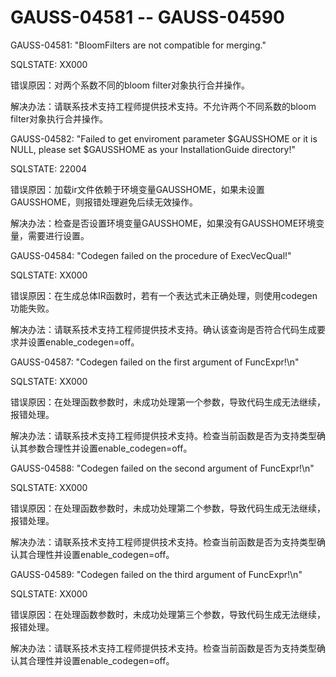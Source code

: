 # GAUSS-04581 -- GAUSS-04590<a name="ZH-CN_TOPIC_0302073459"></a>

GAUSS-04581: "BloomFilters are not compatible for merging."

SQLSTATE: XX000

错误原因：对两个系数不同的bloom filter对象执行合并操作。

解决办法：请联系技术支持工程师提供技术支持。不允许两个不同系数的bloom filter对象执行合并操作。

GAUSS-04582: "Failed to get enviroment parameter $GAUSSHOME or it is NULL, please set $GAUSSHOME as your InstallationGuide directory!"

SQLSTATE: 22004

错误原因：加载ir文件依赖于环境变量GAUSSHOME，如果未设置GAUSSHOME，则报错处理避免后续无效操作。

解决办法：检查是否设置环境变量GAUSSHOME，如果没有GAUSSHOME环境变量，需要进行设置。

GAUSS-04584: "Codegen failed on the procedure of ExecVecQual!"

SQLSTATE: XX000

错误原因：在生成总体IR函数时，若有一个表达式未正确处理，则使用codegen功能失败。

解决办法：请联系技术支持工程师提供技术支持。确认该查询是否符合代码生成要求并设置enable\_codegen=off。

GAUSS-04587: "Codegen failed on the first argument of FuncExpr!\\n"

SQLSTATE: XX000

错误原因：在处理函数参数时，未成功处理第一个参数，导致代码生成无法继续，报错处理。

解决办法：请联系技术支持工程师提供技术支持。检查当前函数是否为支持类型确认其参数合理性并设置enable\_codegen=off。

GAUSS-04588: "Codegen failed on the second argument of FuncExpr!\\n"

SQLSTATE: XX000

错误原因：在处理函数参数时，未成功处理第二个参数，导致代码生成无法继续，报错处理。

解决办法：请联系技术支持工程师提供技术支持。检查当前函数是否为支持类型确认其合理性并设置enable\_codegen=off。

GAUSS-04589: "Codegen failed on the third argument of FuncExpr!\\n"

SQLSTATE: XX000

错误原因：在处理函数参数时，未成功处理第三个参数，导致代码生成无法继续，报错处理。

解决办法：请联系技术支持工程师提供技术支持。检查当前函数是否为支持类型确认其合理性并设置enable\_codegen=off。

